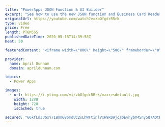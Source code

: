 ```yaml
---
title: "PowerApps JSON Function & AI Builder"
excerpt: "See how to use the new JSON function and Business Card Reader AI Control to OCR a business card, add it to a database, convert the image to JSON and add as a file in SharePoint.  All with zero code required.  Here's a link to the corresponding blog post: https://www.sharepointsiren.com/2019/06/ocr-and-image-upload-with-powerapps/"
originalUrl: https://youtube.com/watch?v=zbOfgdrRRrk
type: video
price: Free
length: PT6M56S
publishedDateTime: 2020-05-18T14:39:58Z
heat: 50

featuredContent: "<iframe width=\"800\" height=\"500\" frameborder=\"0\" src=\"https://www.youtube.com/embed/zbOfgdrRRrk\" allow=\"accelerometer; autoplay; encrypted-media; gyroscope; picture-in-picture\" allowfullscreen></iframe>"

provider:
  name: April Dunnam
  domain: aprildunnam.com

topics:
  - Power Apps

images:
  - url: https://i.ytimg.com/vi/zbOfgdrRRrk/maxresdefault.jpg
    width: 1280
    height: 720
    isCached: true

secured: "66kfLmJ3GxY71BmmG8omdUC2xLhWTtinlVxH9RD9jcabEvhybV45ny5Q7AQtHUuznMtUD+OPXrXVoD8VoFSUZW+MxhG2KS16m/XBaThtG0cWY/PyIB94hyOz9Huwh56BFrA/61nqQfOAcTYfoKf3iGFMsHlheXNhoPO12gUX87CPLsnTCIrRlCW80FtwZj6x+A1+Tzq2j1Xb2GAl+edymCUNrUj1UtNVszS3TcH1czEzbLjabwYZYM/j9isac9Vbd5JfE7+yE1rxngnSrF50d7kjG4GQKlJCtVYs76nJFTL8h3zOi8U+2RnWxuMW8uOL9W2lfFStPB8ejU66KYaP76S4+XuejlrUwbkq9Sp2B3nPETM2EOJcQPpVijplOcsjCd71kjbzPMuAp3UcoA1KwOfR0YYw95DSU9RPzGRmcA4=;u6dAKnj69OF2x89f8g1LgA=="
---
```


